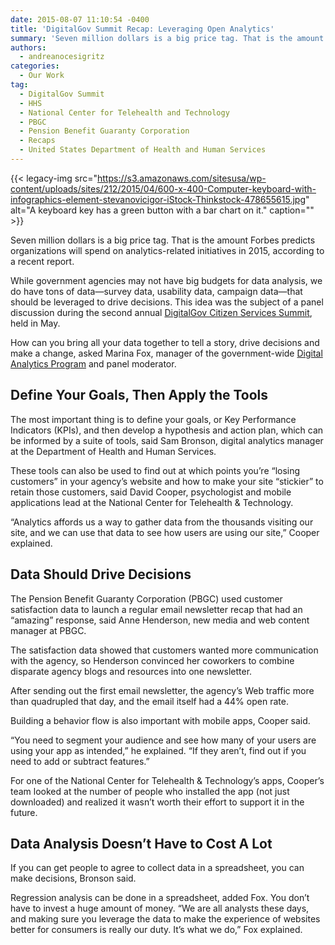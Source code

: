 ```yaml
---
date: 2015-08-07 11:10:54 -0400
title: 'DigitalGov Summit Recap: Leveraging Open Analytics'
summary: 'Seven million dollars is a big price tag. That is the amount Forbes predicts organizations will spend on analytics-related initiatives in 2015, according to a recent report. While government agencies may not have big budgets for data analysis, we do have tons of data&mdash;survey data, usability data, campaign data&mdash;that should be leveraged to drive decisions.'
authors:
  - andreanocesigritz
categories:
  - Our Work
tag:
  - DigitalGov Summit
  - HHS
  - National Center for Telehealth and Technology
  - PBGC
  - Pension Benefit Guaranty Corporation
  - Recaps
  - United States Department of Health and Human Services
---
```


{{< legacy-img src="https://s3.amazonaws.com/sitesusa/wp-content/uploads/sites/212/2015/04/600-x-400-Computer-keyboard-with-infographics-element-stevanovicigor-iStock-Thinkstock-478655615.jpg" alt="A keyboard key has a green button with a bar chart on it." caption="" >}} 

Seven million dollars is a big price tag. That is the amount Forbes predicts organizations will spend on analytics-related initiatives in 2015, according to a recent report.

While government agencies may not have big budgets for data analysis, we do have tons of data—survey data, usability data, campaign data—that should be leveraged to drive decisions. This idea was the subject of a panel discussion during the second annual [DigitalGov Citizen Services Summit](https://www.WHATEVER/2015/06/12/digitalgov-citizen-services-summit-reflections-from-our-livestream-host-and-full-recording-now-available/), held in May.

How can you bring all your data together to tell a story, drive decisions and make a change, asked Marina Fox, manager of the government-wide [Digital Analytics Program](https://www.WHATEVER/services/dap/dap-digital-metrics-guidance-and-best-practices/) and panel moderator.

## Define Your Goals, Then Apply the Tools

The most important thing is to define your goals, or Key Performance Indicators (KPIs), and then develop a hypothesis and action plan, which can be informed by a suite of tools, said Sam Bronson, digital analytics manager at the Department of Health and Human Services.

These tools can also be used to find out at which points you’re “losing customers” in your agency’s website and how to make your site “stickier” to retain those customers, said David Cooper, psychologist and mobile applications lead at the National Center for Telehealth & Technology.

“Analytics affords us a way to gather data from the thousands visiting our site, and we can use that data to see how users are using our site,” Cooper explained.

## Data Should Drive Decisions

The Pension Benefit Guaranty Corporation (PBGC) used customer satisfaction data to launch a regular email newsletter recap that had an “amazing” response, said Anne Henderson, new media and web content manager at PBGC.

The satisfaction data showed that customers wanted more communication with the agency, so Henderson convinced her coworkers to combine disparate agency blogs and resources into one newsletter.

After sending out the first email newsletter, the agency’s Web traffic more than quadrupled that day, and the email itself had a 44% open rate.

Building a behavior flow is also important with mobile apps, Cooper said.

“You need to segment your audience and see how many of your users are using your app as intended,” he explained. “If they aren’t, find out if you need to add or subtract features.”

For one of the National Center for Telehealth & Technology’s apps, Cooper’s team looked at the number of people who installed the app (not just downloaded) and realized it wasn’t worth their effort to support it in the future.

## Data Analysis Doesn&#8217;t Have to Cost A Lot

If you can get people to agree to collect data in a spreadsheet, you can make decisions, Bronson said.

Regression analysis can be done in a spreadsheet, added Fox. You don’t have to invest a huge amount of money. “We are all analysts these days, and making sure you leverage the data to make the experience of websites better for consumers is really our duty. It’s what we do,” Fox explained.

 